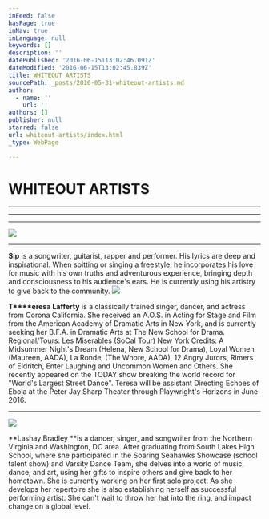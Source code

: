 ```yaml
---
inFeed: false
hasPage: true
inNav: true
inLanguage: null
keywords: []
description: ''
datePublished: '2016-06-15T13:02:46.091Z'
dateModified: '2016-06-15T13:02:45.839Z'
title: WHITEOUT ARTISTS
sourcePath: _posts/2016-05-31-whiteout-artists.md
author:
  - name: ''
    url: ''
authors: []
publisher: null
starred: false
url: whiteout-artists/index.html
_type: WebPage

---
```

# WHITEOUT ARTISTS

****

****

****
![](https://the-grid-user-content.s3-us-west-2.amazonaws.com/315527d0-a6dd-4578-8d5a-fde3faeccbe9.jpg)

****

**Sip** is a songwriter, guitarist, rapper and performer. His lyrics are deep and inspirational. When spitting or singing a freestyle, he incorporates his love for music with his own truths and adventurous experience, bringing depth and consciousness to his audience's ears. He is currently using his artistry to give back to the community.
![](https://the-grid-user-content.s3-us-west-2.amazonaws.com/56b11eaf-974e-456e-8658-25e060766edd.jpg)

**T****eresa Lafferty** is a classically trained singer, dancer, and actress from Corona California. She received an A.O.S. in Acting for Stage and Film from the American Academy of Dramatic Arts in New York, and is currently seeking her B.F.A. in Dramatic Arts at The New School for Drama. Regional/Tours: Les Miserables (SoCal Tour) New York Credits: A Midsummer Night's Dream (Helena, New School for Drama), Loyal Women (Maureen, AADA), La Ronde, (The Whore, AADA), 12 Angry Jurors, Rimers of Eldritch, Enter Laughing and Uncommon Women and Others. She recently appeared on the TODAY show breaking the world record for "World's Largest Street Dance". Teresa will be assistant Directing Echoes of Ebola at the Peter Jay Sharp Theater through Playwright's Horizons in June 2016\.

****
![](https://the-grid-user-content.s3-us-west-2.amazonaws.com/f91d75e6-d6bb-4851-82ea-7b54cb8f823c.png)

**Lashay Bradley **is a dancer, singer, and songwriter from the Northern Virginia and Washington, DC area. After graduating from South Lakes High School, where she participated in the Soaring Seahawks Showcase (school talent show) and Varsity Dance Team, she delves into a world of music, dance, and art, using her gifts to inspire others and give back to her hometown. She is currently working on her first solo project. As she develops her repertoire she is also establishing herself as successful performing artist. She can't wait to throw her hat into the ring, and impact change on a global level.
